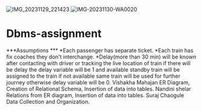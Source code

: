 ![IMG_20231129_221423](https://github.com/nandinishelar/Dbms-assignment/assets/99242347/228605d1-6ad7-4e77-98e5-47c8d710c6f5)
![IMG-20231130-WA0020](https://github.com/nandinishelar/Dbms-assignment/assets/99242347/318bbecc-d79d-4796-969e-f864ec64257f)


# Dbms-assignment
***Assumptions ***
*Each passenger has separate ticket.
*Each train has fix coaches they don't interchange.
*Delay(more than 30 min) will be known after contacting with driver or tracking the live location of train if there will be delay the delay variable will be 1 and available standby train will be assigned to the train if not available same train will be used for further journey otherwise delay variable will be 0.
    Vishakha Mahajan
ER Diagram, Creation of Relational Schema, Insertion of data into tables.
Nandini shelar
Relations from ER diagram, Insertion of data into tables.
Suraj Chaogule
Data Collection and Organization.
